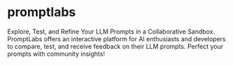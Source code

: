 # promptlabs
Explore, Test, and Refine Your LLM Prompts in a Collaborative Sandbox. PromptLabs offers an interactive platform for AI enthusiasts and developers to compare, test, and receive feedback on their LLM prompts. Perfect your prompts with community insights!
